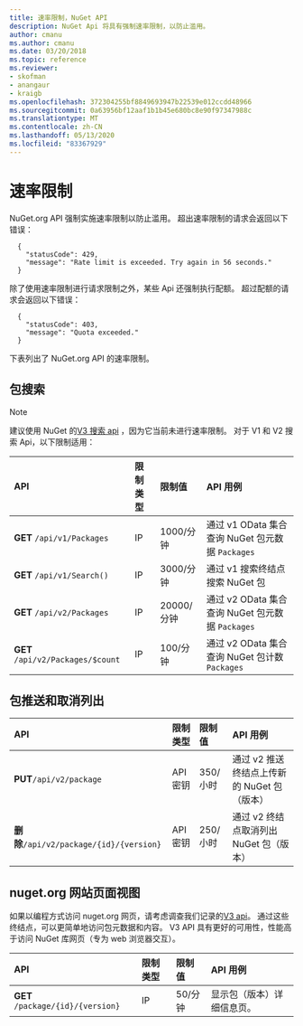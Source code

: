 ```yaml
---
title: 速率限制，NuGet API
description: NuGet Api 将具有强制速率限制，以防止滥用。
author: cmanu
ms.author: cmanu
ms.date: 03/20/2018
ms.topic: reference
ms.reviewer:
- skofman
- anangaur
- kraigb
ms.openlocfilehash: 372304255bf8849693947b22539e012ccdd48966
ms.sourcegitcommit: 0a63956bf12aaf1b1b45e680bc8e90f97347988c
ms.translationtype: MT
ms.contentlocale: zh-CN
ms.lasthandoff: 05/13/2020
ms.locfileid: "83367929"
---
```

# <a name="rate-limits"></a>速率限制

NuGet.org API 强制实施速率限制以防止滥用。 超出速率限制的请求会返回以下错误： 

  ~~~
    {
      "statusCode": 429,
      "message": "Rate limit is exceeded. Try again in 56 seconds."
    }
  ~~~

除了使用速率限制进行请求限制之外，某些 Api 还强制执行配额。 超过配额的请求会返回以下错误：

  ~~~
    {
      "statusCode": 403,
      "message": "Quota exceeded."
    }
  ~~~

下表列出了 NuGet.org API 的速率限制。

## <a name="package-search"></a>包搜索

> [!Note]
> 建议使用 NuGet 的[V3 搜索 api](search-query-service-resource.md) ，因为它当前未进行速率限制。 对于 V1 和 V2 搜索 Api，以下限制适用：

| API | 限制类型 | 限制值 | API 用例 |
|:---|:---|:---|:---|
**GET** `/api/v1/Packages` | IP | 1000/分钟 | 通过 v1 OData 集合查询 NuGet 包元数据 `Packages` |
**GET** `/api/v1/Search()` | IP | 3000/分钟 | 通过 v1 搜索终结点搜索 NuGet 包 | 
**GET** `/api/v2/Packages` | IP | 20000/分钟 | 通过 v2 OData 集合查询 NuGet 包元数据 `Packages` | 
**GET** `/api/v2/Packages/$count` | IP | 100/分钟 | 通过 v2 OData 集合查询 NuGet 包计数 `Packages` | 

## <a name="package-push-and-unlist"></a>包推送和取消列出

| API | 限制类型 | 限制值 | API 用例 | 
|:---|:---|:---|:--- |
**PUT**`/api/v2/package` | API 密钥 | 350/小时 | 通过 v2 推送终结点上传新的 NuGet 包（版本） 
**删除**`/api/v2/package/{id}/{version}` | API 密钥 | 250/小时 | 通过 v2 终结点取消列出 NuGet 包（版本） 

## <a name="nugetorg-website-page-views"></a>nuget.org 网站页面视图

如果以编程方式访问 nuget.org 网页，请考虑调查我们记录的[V3 api](overview.md)。 通过这些终结点，可以更简单地访问包元数据和内容。 V3 API 具有更好的可用性，性能高于访问 NuGet 库网页（专为 web 浏览器交互）。

| API | 限制类型 | 限制值 | API 用例 | 
|:---|:---|:---|:--- |
**GET** `/package/{id}/{version}` | IP | 50/分钟 | 显示包（版本）详细信息页。 
